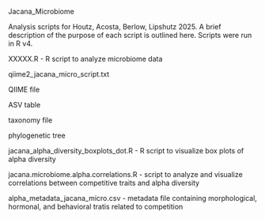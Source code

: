 Jacana_Microbiome

Analysis scripts for Houtz, Acosta, Berlow, Lipshutz 2025. A brief description of the purpose of each script is outlined here. Scripts were run in R v4.

XXXXX.R - R script to analyze microbiome data

qiime2_jacana_micro_script.txt

QIIME file

ASV table

taxonomy file

phylogenetic tree

jacana_alpha_diversity_boxplots_dot.R - R script to visualize box plots of alpha diversity

jacana.microbiome.alpha.correlations.R - script to analyze and visualize correlations between competitive traits and alpha diversity

alpha_metadata_jacana_micro.csv - metadata file containing morphological, hormonal, and behavioral tratis related to competition


